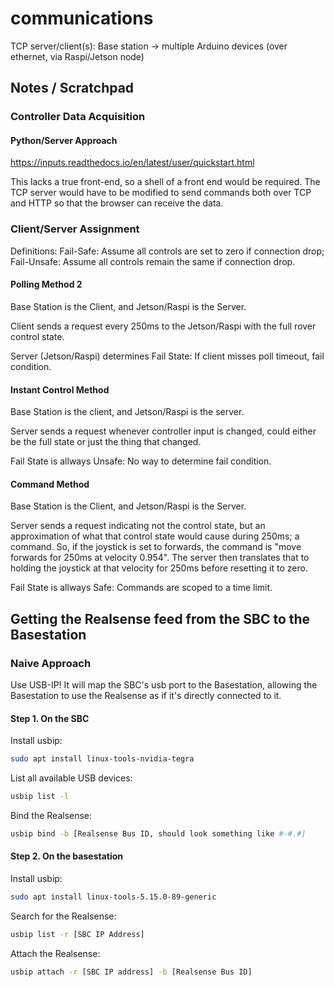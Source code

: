 # communications
TCP server/client(s): Base station -> multiple Arduino devices (over ethernet, via Raspi/Jetson node)

## Notes / Scratchpad

### Controller Data Acquisition

#### Python/Server Approach

https://inputs.readthedocs.io/en/latest/user/quickstart.html

This lacks a true front-end, so a shell of a front end would be required.  The TCP server would have to be modified to send commands both over TCP and HTTP so that the browser can receive the data.


### Client/Server Assignment

Definitions: Fail-Safe: Assume all controls are set to zero if connection drop; Fail-Unsafe: Assume all controls remain the same if connection drop.

#### Polling Method 2

Base Station is the Client, and Jetson/Raspi is the Server.

Client sends a request every 250ms to the Jetson/Raspi with the full rover control state.

Server (Jetson/Raspi) determines Fail State: If client misses poll timeout, fail condition.

#### Instant Control Method

Base Station is the client, and Jetson/Raspi is the server.

Server sends a request whenever controller input is changed, could either be the full state or just the thing that changed.

Fail State is allways Unsafe: No way to determine fail condition.

#### Command Method

Base Station is the Client, and Jetson/Raspi is the Server.

Server sends a request indicating not the control state, but an approximation of what that control state would cause during 250ms; a command.
So, if the joystick is set to forwards, the command is "move forwards for 250ms at velocity 0.954".  The server then translates that to holding the joystick at that velocity for 250ms before resetting it to zero.

Fail State is allways Safe: Commands are scoped to a time limit.

## Getting the Realsense feed from the SBC to the Basestation

### Naive Approach

Use USB-IP!  It will map the SBC's usb port to the Basestation, allowing the Basestation to use the Realsense as if it's directly connected to it.

#### Step 1. On the SBC
Install usbip:
```bash
sudo apt install linux-tools-nvidia-tegra
```
List all available USB devices:
```bash
usbip list -l
```
Bind the Realsense:
```bash
usbip bind -b [Realsense Bus ID, should look something like #-#.#]
```
#### Step 2. On the basestation
Install usbip:
```bash
sudo apt install linux-tools-5.15.0-89-generic
```
Search for the Realsense:
```bash
usbip list -r [SBC IP Address]
```
Attach the Realsense:
```bash
usbip attach -r [SBC IP address] -b [Realsense Bus ID]
```
